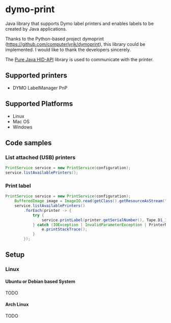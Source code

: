 # dymo-print
Java library that supports Dymo label printers and enables labels to be created by Java applications.

Thanks to the Python-based project dymoprint (https://github.com/computerlyrik/dymoprint), this library could be implemented. 
I would like to thank the developers sincerely.

The <a href="https://github.com/nyholku/purejavahidapi" target ="purejavahidapi">Pure Java HID-API</a> library 
is used to communicate with the printer.

## Supported printers
- DYMO LabelManager PnP

## Supported Platforms
- Linux
- Mac OS
- Windows

## Code samples
### List attached (USB) printers
```java
PrintService service = new PrintService(configuration);
service.listAvailablePrinters();
```

### Print label
```java
PrintService service = new PrintService(configuration);
    BufferedImage image = ImageIO.read(getClass().getResourceAsStream("/test.png"));
    service.listAvailablePrinters()
        .forEach(printer -> {
            try {
                service.printLabel(printer.getSerialNumber(), Tape.D1_12_MM, image);
            } catch (IOException | InvalidParameterException | PrinterNotFoundException e) {
                e.printStackTrace();
            }
        });
```

## Setup

### Linux
#### Ubuntu or Debian based System
TODO
#### Arch Linux
TODO

